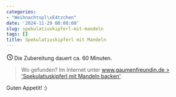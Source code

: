 ```yaml
---
categories:
- "Weihnachtspl\xE4tzchen"
date: '2024-11-29 00:00:00'
slug: spekulatiuskipferl-mit-mandeln
tags: []
title: Spekulatiuskipferl mit Mandeln
---
```



<svg xmlns="http://www.w3.org/2000/svg" class="icon icon-tabler icon-tabler-clock" width="17" height="17" viewBox="0 0 22 22" stroke-width="2" stroke="currentColor" fill="none" stroke-linecap="round" stroke-linejoin="round">
  <path stroke="none" d="M0 0h24v24H0z"></path>
  <circle cx="12" cy="12" r="9"></circle>
  <polyline points="12 7 12 12 15 15"></polyline>
</svg> Die Zubereitung dauert ca. 60 Minuten.

> Wo gefunden? Im Internet unter [www.gaumenfreundin.de > 'Spekulatiuskipferl mit Mandeln backen'](https://www.gaumenfreundin.de/wuerzige-spekulatiuskipferl-mit-mandeln/).

Guten Appetit! :)